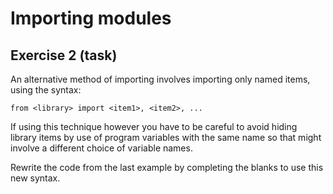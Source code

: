 # Importing modules

## Exercise 2 (task)

An alternative method of importing involves importing only named items, using the syntax:

`from <library> import <item1>, <item2>, ...`

If using this technique however you have to be careful to avoid hiding library items by use of program variables with the same name so that might involve a different choice of variable names.

Rewrite the code from the last example by completing the blanks to use this new syntax.

